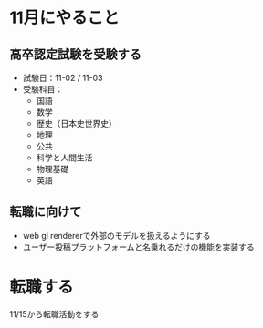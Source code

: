 # 11月にやること
## 高卒認定試験を受験する
- 試験日：11-02 / 11-03
- 受験科目：
    - 国語
    - 数学
    - 歴史（日本史世界史）
    - 地理
    - 公共
    - 科学と人間生活
    - 物理基礎
    - 英語

## 転職に向けて
- web gl rendererで外部のモデルを扱えるようにする
- ユーザー投稿プラットフォームと名乗れるだけの機能を実装する

# 転職する
11/15から転職活動をする
